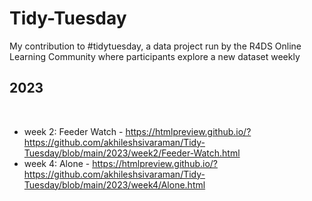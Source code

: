 # Tidy-Tuesday
My contribution to #tidytuesday, a data project run by the R4DS Online Learning Community where participants explore a new dataset weekly

## 2023
<br>

* week 2: Feeder Watch - https://htmlpreview.github.io/?https://github.com/akhileshsivaraman/Tidy-Tuesday/blob/main/2023/week2/Feeder-Watch.html
* week 4: Alone - https://htmlpreview.github.io/?https://github.com/akhileshsivaraman/Tidy-Tuesday/blob/main/2023/week4/Alone.html
